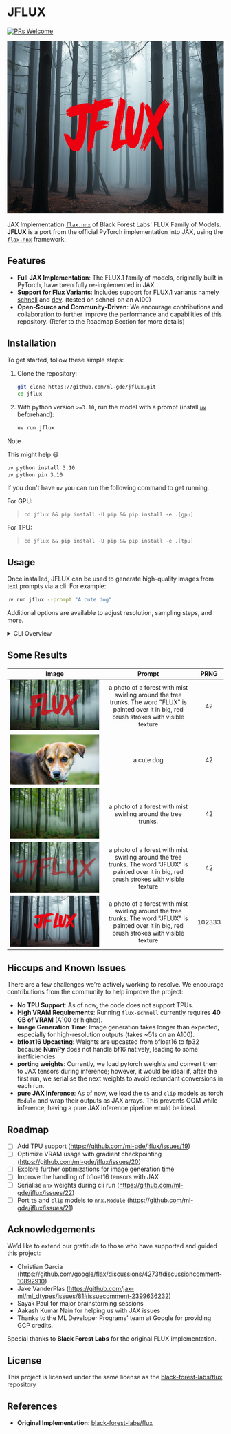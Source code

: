# JFLUX

[![PRs Welcome](https://img.shields.io/badge/PRs-welcome-brightgreen.svg)](CONTRIBUTING.md)

<div align="center">
<img height=400 width=800 src="./assets/img_4.jpg"></img>
</div>

JAX Implementation [`flax.nnx`](https://flax.readthedocs.io/en/latest/index.html) of Black Forest Labs' FLUX Family of Models. **JFLUX** is a port from the official PyTorch implementation into JAX, using the [`flax.nnx`](https://flax.readthedocs.io/en/latest/index.html) framework.


## Features

- **Full JAX Implementation**: The FLUX.1 family of models, originally built in PyTorch, have been fully re-implemented in JAX.
- **Support for Flux Variants**: Includes support for FLUX.1 variants namely [schnell](https://huggingface.co/black-forest-labs/FLUX.1-schnell) and [dev](https://huggingface.co/black-forest-labs/FLUX.1-dev). (tested on schnell on an A100)
- **Open-Source and Community-Driven**: We encourage contributions and collaboration to further improve the performance and capabilities of this repository. (Refer to the Roadmap Section for more details)

## Installation

To get started, follow these simple steps:

1. Clone the repository:
   ```bash
   git clone https://github.com/ml-gde/jflux.git
   cd jflux
   ```
2. With python version `>=3.10`, run the model with a prompt (install [`uv`](https://docs.astral.sh/uv/getting-started/installation/) beforehand):
   ```bash
   uv run jflux
   ```

> [!NOTE]
> This might help 😃
> ```
> uv python install 3.10
> uv python pin 3.10
> ```
>
> If you don't have `uv` you can run the following command to get running. 

For GPU:

> ```
> cd jflux && pip install -U pip && pip install -e .[gpu]
> ```

For TPU:

> ```
> cd jflux && pip install -U pip && pip install -e .[tpu]
> ```


## Usage

Once installed, JFLUX can be used to generate high-quality images from text prompts via a cli. For example:

```bash
uv run jflux --prompt "A cute dog"
```

Additional options are available to adjust resolution, sampling steps, and more.

<details>
<summary>CLI Overview</summary>
   
   ```sh
   NAME
    jflux - Sample the flux model. Either interactively (set `--loop`) or run for a single image.

   SYNOPSIS
       jflux <flags>
   
   DESCRIPTION
       Sample the flux model. Either interactively (set `--loop`) or run for a single image.
   
   FLAGS
    --name=NAME
        Type: str
        Default: 'flux-schnell'
        Name of the model to load
    -w, --width=WIDTH
        Type: int
        Default: 1360
        width of the sample in pixels (should be a multiple of 16)
    -h, --height=HEIGHT
        Type: int
        Default: 768
        height of the sample in pixels (should be a multiple of 16)
    -s, --seed=SEED
        Type: Optional[int | None]
        Default: None
        Set a seed for sampling
    -p, --prompt=PROMPT
        Type: str
        Default: 'a photo of a forest with mist swirling around the tree trun...'
        Prompt used for sampling
    --num_steps=NUM_STEPS
        Type: Optional[int | None]
        Default: None
        number of sampling steps (default 4 for schnell, 50 for guidance distilled)
    -l, --loop=LOOP
        Type: bool
        Default: False
        start an interactive session and sample multiple times
    -g, --guidance=GUIDANCE
        Type: float
        Default: 3.5
        guidance value used for guidance distillation
    --offload=OFFLOAD
        Type: bool
        Default: True
    --output_dir=OUTPUT_DIR
        Type: str
        Default: 'output'
    -a, --add_sampling_metadata=ADD_SAMPLING_METADATA
        Type: bool
        Default: True
        Add the prompt to the image Exif metadata
   ```

</details>


## Some Results

| Image | Prompt | PRNG |
| :--: | :--: | :--: |
| ![](./assets/img_0.jpg) | a photo of a forest with mist swirling around the tree trunks. The word "FLUX" is painted over it in big, red brush strokes with visible texture | 42 |
| ![](./assets/img_1.jpg) | a cute dog | 42|
| ![](./assets/img_2.jpg) | a photo of a forest with mist swirling around the tree trunks. | 42 |
| ![](./assets/img_3.jpg) | a photo of a forest with mist swirling around the tree trunks. The word "JFLUX" is painted over it in big, red brush strokes with visible texture | 42 |
| ![](./assets/img_4.jpg) | a photo of a forest with mist swirling around the tree trunks. The word "JFLUX" is painted over it in big, red brush strokes with visible texture | 102333 |

## Hiccups and Known Issues

There are a few challenges we’re actively working to resolve. We encourage contributions from the community to help improve the project:

- **No TPU Support**: As of now, the code does not support TPUs.
- **High VRAM Requirements**: Running `flux-schnell` currently requires **40 GB of VRAM** (A100 or higher).
- **Image Generation Time**: Image generation takes longer than expected, especially for high-resolution outputs (takes ~51s on an A100).
- **bfloat16 Upcasting**: Weights are upcasted from bfloat16 to fp32 because **NumPy** does not handle bf16 natively, leading to some inefficiencies.
- **porting weights**: Currently, we load pytorch weights and convert them to JAX tensors during inference; however, it would be ideal if, after the first run, we serialise the next weights to avoid redundant conversions in each run.
- **pure JAX inference**: As of now, we load the `t5` and `clip` models as torch `Module` and wrap their outputs as JAX arrays. This prevents OOM while inference; having a pure JAX inference pipeline would be ideal.

## Roadmap

- [ ] Add TPU support (https://github.com/ml-gde/jflux/issues/19)
- [ ] Optimize VRAM usage with gradient checkpointing (https://github.com/ml-gde/jflux/issues/20)
- [ ] Explore further optimizations for image generation time
- [ ] Improve the handling of bfloat16 tensors with JAX
- [ ] Serialise `nnx` weights during cli run (https://github.com/ml-gde/jflux/issues/22)
- [ ] Port `t5` and `clip` models to `nnx.Module` (https://github.com/ml-gde/jflux/issues/21)

## Acknowledgements

We’d like to extend our gratitude to those who have supported and guided this project:

- Christian Garcia (https://github.com/google/flax/discussions/4273#discussioncomment-10892910)
- Jake VanderPlas (https://github.com/jax-ml/ml_dtypes/issues/81#issuecomment-2399636232)
- Sayak Paul for major brainstorming sessions
- Aakash Kumar Nain for helping us with JAX issues
- Thanks to the ML Developer Programs' team at Google for providing GCP credits.

Special thanks to **Black Forest Labs** for the original FLUX implementation.

## License

This project is licensed under the same license as the [black-forest-labs/flux](https://github.com/black-forest-labs/flux) repository

## References

- **Original Implementation**: [black-forest-labs/flux](https://github.com/black-forest-labs/flux)
